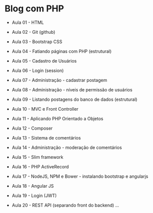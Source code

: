 Blog com PHP
============

- Aula 01 - HTML
- Aula 02 - Git (github)
- Aula 03 - Bootstrap CSS
- Aula 04 - Fatiando páginas com PHP (estrutural)

- Aula 05 - Cadastro de Usuários
- Aula 06 - Login (session)
- Aula 07 - Administração - cadastrar postagem
- Aula 08 - Administração - níveis de permissão de usuários

- Aula 09 - Listando postagens do banco de dados (estrutural)
- Aula 10 - MVC e Front Controller
- Aula 11 - Aplicando PHP Orientado a Objetos
- Aula 12 - Composer
- Aula 13 - Sistema de comentários
- Aula 14 - Administração - moderação de comentários
- Aula 15 - Slim framework
- Aula 16 - PHP ActiveRecord
- Aula 17 - NodeJS, NPM e Bower - instalando bootstrap e angularjs
- Aula 18 - Angular JS
- Aula 19 - Login (JWT)
- Aula 20 - REST API (separando front do backend)
...
